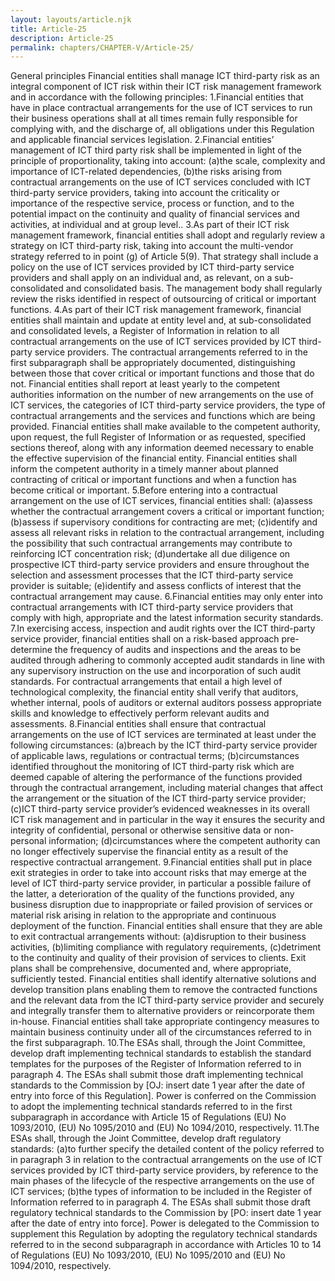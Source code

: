 ```yaml
---
layout: layouts/article.njk
title: Article-25
description: Article-25
permalink: chapters/CHAPTER-V/Article-25/
---
```

General principles 
Financial entities shall manage ICT third-party risk as an integral component of ICT risk within their ICT risk management framework and in accordance with the following principles: 
1.Financial entities that have in place contractual arrangements for the use of ICT services to run their business operations shall at all times remain fully responsible for complying with, and the discharge of, all obligations under this Regulation and applicable financial services legislation.
2.Financial entities’ management of ICT third party risk shall be implemented in light of the principle of proportionality, taking into account: 
(a)the scale, complexity and importance of ICT-related dependencies, 
(b)the risks arising from contractual arrangements on the use of ICT services concluded with ICT third-party service providers, taking into account the criticality or importance of the respective service, process or function, and to the potential impact on the continuity and quality of financial services and activities, at individual and at group level.. 
3.As part of their ICT risk management framework, financial entities shall adopt and regularly review a strategy on ICT third-party risk, taking into account  the multi-vendor strategy referred to in point (g) of Article 5(9). That strategy shall include a policy on the use of ICT services provided by ICT third-party service providers and shall apply on an individual and, as relevant, on a sub-consolidated and consolidated basis. The management body shall regularly review the risks identified in respect of outsourcing of critical or important functions.
4.As part of their ICT risk management framework, financial entities shall maintain and update at entity level and, at sub-consolidated and consolidated levels, a Register of Information in relation to all contractual arrangements on the use of ICT services provided by ICT third-party service providers. 
The contractual arrangements referred to in the first subparagraph shall be appropriately documented, distinguishing between those that cover critical or important functions and those that do not. 
Financial entities shall report at least yearly to the competent authorities information on the number of new arrangements on the use of ICT services, the categories of ICT third-party service providers, the type of contractual arrangements and the services and functions which are being provided. 
Financial entities shall make available to the competent authority, upon request, the full Register of Information or as requested, specified sections thereof, along with any information deemed necessary to enable the effective supervision of the financial entity. 
Financial entities shall inform the competent authority in a timely manner about planned contracting of critical or important functions and when a function has become critical or important. 
5.Before entering into a contractual arrangement on the use of ICT services, financial entities shall: 
(a)assess whether the contractual arrangement covers a critical or important function; 
(b)assess if supervisory conditions for contracting are met;
(c)identify and assess all relevant risks in relation to the contractual arrangement, including the possibility that such contractual arrangements may contribute to reinforcing ICT concentration risk; 
(d)undertake all due diligence on prospective ICT third-party service providers and ensure throughout the selection and assessment processes that the ICT third-party service provider is suitable; 
(e)identify and assess conflicts of interest that the contractual arrangement may cause. 
6.Financial entities may only enter into contractual arrangements with ICT third-party service providers that comply with high, appropriate and the latest information security standards. 
7.In exercising access, inspection and audit rights over the ICT third-party service provider, financial entities shall on a risk-based approach pre-determine the frequency of audits and inspections and the areas to be audited through adhering to commonly accepted audit standards in line with any supervisory instruction on the use and incorporation of such audit standards. 
For contractual arrangements that entail a high level of technological complexity, the financial entity shall verify that auditors, whether internal, pools of auditors or external auditors possess appropriate skills and knowledge to effectively perform relevant audits and assessments.
8.Financial entities shall ensure that contractual arrangements on the use of ICT services  are terminated at least under the following circumstances: 
(a)breach by the ICT third-party service provider of applicable laws, regulations or contractual terms;
(b)circumstances identified throughout the monitoring of ICT third-party risk which are deemed capable of altering the performance of the functions provided through the contractual arrangement, including material changes that affect the arrangement or the situation of the ICT third-party service provider;
(c)ICT third-party service provider’s evidenced weaknesses in its overall ICT risk management and in particular in the way it ensures the security and integrity of confidential, personal or otherwise sensitive data or non-personal information;
(d)circumstances where the competent authority can no longer effectively supervise the financial entity as a result of the respective contractual arrangement. 
9.Financial entities shall put in place exit strategies in order to take into account risks that may emerge at the level of ICT third-party service provider, in particular a possible failure of the latter, a deterioration of the quality of the functions provided, any business disruption due to inappropriate or failed provision of services or material risk arising in relation to the appropriate and continuous deployment of the function. 
Financial entities shall ensure that they are able to exit contractual arrangements without: 
(a)disruption to their business activities, 
(b)limiting compliance with regulatory requirements,
(c)detriment to the continuity and quality of their provision of services to clients. 
Exit plans shall be comprehensive, documented and, where appropriate, sufficiently tested. 
Financial entities shall identify alternative solutions and develop transition plans enabling them to remove the contracted functions and the relevant data from the ICT third-party service provider and securely and integrally transfer them to alternative providers or reincorporate them in-house. 
Financial entities shall take appropriate contingency measures to maintain business continuity under all of the circumstances referred to in the first subparagraph. 
10.The ESAs shall, through the Joint Committee, develop draft implementing technical standards to establish the standard templates for the purposes of the Register of Information referred to in paragraph 4. 
The ESAs shall submit those draft implementing technical standards to the Commission by [OJ: insert date 1 year after the date of entry into force of this Regulation]. 
Power is conferred on the Commission to adopt the implementing technical standards referred to in the first subparagraph in accordance with Article 15 of Regulations (EU) No 1093/2010, (EU) No 1095/2010 and (EU) No 1094/2010, respectively.
11.The ESAs shall, through the Joint Committee, develop draft regulatory standards: 
(a)to further specify the detailed content of the policy referred to in paragraph 3 in relation to the contractual arrangements on the use of ICT services provided by ICT third-party service providers, by reference to the main phases of the lifecycle of the respective arrangements on the use of ICT services; 
(b)the types of information to be included in the Register of Information referred to in paragraph 4.
The ESAs shall submit those draft regulatory technical standards to the Commission by [PO: insert date 1 year after the date of entry into force]. 
Power is delegated to the Commission to supplement this Regulation by adopting the regulatory technical standards referred to in the second subparagraph in accordance with Articles 10 to 14 of Regulations (EU) No 1093/2010, (EU) No 1095/2010 and (EU) No 1094/2010, respectively.

